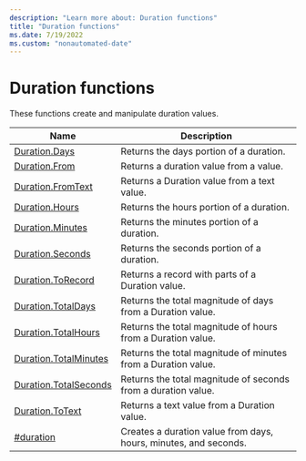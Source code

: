 ```yaml
---
description: "Learn more about: Duration functions"
title: "Duration functions"
ms.date: 7/19/2022
ms.custom: "nonautomated-date"
---
```

# Duration functions

These functions create and manipulate duration values.

|Name|Description|
|------------|---------------|
|[Duration.Days](duration-days.md)|Returns the days portion of a duration.|
|[Duration.From](duration-from.md)|Returns a duration value from a value.|
|[Duration.FromText](duration-fromtext.md)|Returns a Duration value from a text value.|
|[Duration.Hours](duration-hours.md)|Returns the hours portion of a duration.|
|[Duration.Minutes](duration-minutes.md)|Returns the minutes portion of a duration.|
|[Duration.Seconds](duration-seconds.md)|Returns the seconds portion of a duration.|
|[Duration.ToRecord](duration-torecord.md)|Returns a record with parts of a Duration value.|
|[Duration.TotalDays](duration-totaldays.md)|Returns the total magnitude of days from a Duration value.|
|[Duration.TotalHours](duration-totalhours.md)|Returns the total magnitude of hours from a Duration value.|
|[Duration.TotalMinutes](duration-totalminutes.md)|Returns the total magnitude of minutes from a Duration value.|
|[Duration.TotalSeconds](duration-totalseconds.md)|Returns the total magnitude of seconds from a duration value.|
|[Duration.ToText](duration-totext.md)|Returns a text value from a Duration value.|
|[#duration](sharpduration.md)|Creates a duration value from days, hours, minutes, and seconds.|
